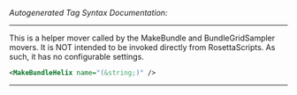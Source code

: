 <!-- THIS IS AN AUTOGENERATED FILE: Don't edit it directly, instead change the schema definition in the code itself. -->

_Autogenerated Tag Syntax Documentation:_

---
This is a helper mover called by the MakeBundle and BundleGridSampler movers.  It is NOT intended to be invoked directly from RosettaScripts.  As such, it has no configurable settings.

```xml
<MakeBundleHelix name="(&string;)" />
```



---
